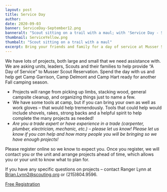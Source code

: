 ```yaml
---
layout: post
title: Service Day
author:
date: 2020-09-03
banner: ServiceDay-September12.png
banneralt: "Scout sitting on a trail with a maul; with 'Service Day - September 12'"
thumbnail: ServiceYellow.png
thumbalt: "Scout sitting on a trail with a maul"
excerpt: Bring your friends and family for a day of service at Musser Scout Reservation.
---
```


We have lots of projects, both large and small that we need assistance with.  We are asking units, leaders, Scouts and their families to help provide “A Day of Service” to Musser Scout Reservation.  Spend the day with us and help get Camp Garrison, Camp Delmont and Camp Hart ready for another Fall camping season. 

- Projects will range from picking up limbs, stacking wood, general campsite cleanup, and organizing things just to name a few.
- We have some tools at camp, but if you can bring your own as well as work gloves – that would help tremendously. Tools that could help would include shovels, rakes, strong backs and a helpful spirit to help complete the many projects as needed!
- *Are you a trade expert or have experience in a trade (carpenter, plumber, electrician, mechanic, etc.) – please let us know!
Please let us know if you can help and how many people you will be bringing so we have enough projects!*

Please register online so we know to expect you. Once you register, we will contact you or the unit and arrange projects ahead of time, which allows you or your unit to know what to plan for. 

If you have any specific questions on projects – contact Ranger Lynn at Brian.Lynn2@scouting.org or (215)804.9596.

<div class="text-center my-5">
  <a href="http://colbsa.doubleknot.com/registration/calendardetail.aspx?activitykey=2717444&orgkey=541" class="btn btn-primary">Free Registration</a>
</div>
